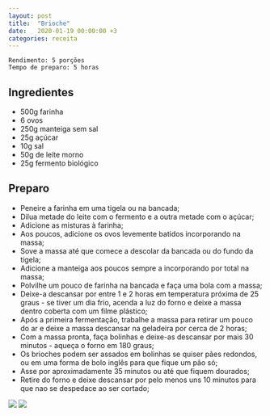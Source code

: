 ```yaml
---
layout: post
title:  "Brioche"
date:   2020-01-19 00:00:00 +3
categories: receita
---
```


```
Rendimento: 5 porções
Tempo de preparo: 5 horas
```

## Ingredientes

- 500g farinha
- 6 ovos
- 250g manteiga sem sal
- 25g açúcar
- 10g sal
- 50g de leite morno
- 25g fermento biológico

## Preparo

- Peneire a farinha em uma tigela ou na bancada;
- Dilua metade do leite com o fermento e a outra metade com o açúcar;
- Adicione as misturas à farinha;
- Aos poucos, adicione os ovos levemente batidos incorporando na massa;
- Sove a massa até que comece a descolar da bancada ou do fundo da tigela;
- Adicione a manteiga aos poucos sempre a incorporando por total na massa;
- Polvilhe um pouco de farinha na bancada e faça uma bola com a massa;
- Deixe-a descansar por entre 1 e 2 horas em temperatura próxima de 25 graus - se tiver um dia frio, acenda a luz do forno e deixe a massa dentro coberta com um filme plástico;
- Após a primeira fermentação, trabalhe a massa para retirar um pouco do ar e deixe a massa descansar na geladeira por cerca de 2 horas;
- Com a massa pronta, faça bolinhas e deixe-as descansar por mais 30 minutos - aqueça o forno em 180 graus;
- Os brioches podem ser assados em bolinhas se quiser pães redondos, ou em uma forma de bolo inglês para que fique um pão só;
- Asse por aproximadamente 35 minutos ou até que fiquem dourados;
- Retire do forno e deixe descansar por pelo menos uns 10 minutos para que nao se despedace ao ser cortado;

![](/blogmangiare/assets/images/brioche1.jpg)
![](/blogmangiare/assets/images/brioche2.jpg)
